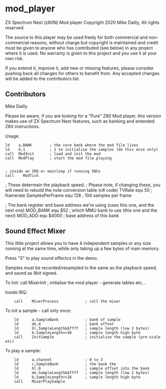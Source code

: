 # mod_player
ZX Spectrum Next (z80N) Mod player
Copyright 2020 Mike Dailly, All rights reserved.

The source to this player may be used freely for both commercial and non-commercial reasons, without charge but copyright is maintained and credit must be given to anyone who has contributed (see below) in any project where it is used. No warranty is given to this project and you use it at your own risk.

If you extend it, improve it, add new or missing features, please consider pushing back all changes for others to benefit from. Any accepted changes will be added to the contributors list.


Contributors
------------
Mike Dailly


Please be aware, if you are looking for a "Pure" Z80 Mod player, this version makes use of ZX Spectrum Next features, such as banking and extended Z80 instructions.





Usage:

	ld    a,BANK		; the core bank where the mod file lives
	ld    b,1			; 1 to initialise the samples (do this once only)
	call  ModInit		; load and init the mod
	call  ModPlay		; start the mod file playing


	; inside an IRQ or mainloop if running 50hz
	call	ModTick


; These determain the playback speed. 
; Please note, if changing these, you will need to rebuild the note conversion table (c# code)
TVRate			equ	50						; framerate
SamplesPerFrame	equ	128						; 104 samples per frame

; The bank register and base address we're using (uses this one, and the next one)
MOD_BANK		equ	$52						; which MMU bank to use (this one and the next)
MOD_ADD			equ	$4000					; base address of this bank








Sound Effect Mixer
------------------
This little project allows you to have 4 independent samples or any size running at the same time, while only taking up a few bytes of main memory.
	
Press "S" to play sound effectcs in the demo.

Samples must be recorded/resampled to the same as the playback speed, and saved as 8bit signed.

To Init:
		call	MixerInit				; initialise the mod player - generate tables etc...


Inside IRQ:

		call	MixerProcess			; call the mixer


To init a sample - call only once:

		ld		a,SampleBank			; bank of sample
		ld		de,0					; bank offset
		ld		hl,SampleLength&$ffff	; sample length (low 2 bytes)
		ld		b,SampleLength>>16		; sample length high byte
		call	InitSample				; initialise the sample (pre-scale etc)



To play a sample:

		ld		a,channel				; 0 to 3
		ld		c,SampleBank			; the bank the 
		ld		hl,0					; sample offset into the bank
		ld		de,SampleLength&$ffff	; sample length (low 2 bytes)
		ld		b,SampleLength>>16		; sample length high byte
		call	MixerPlaySample

